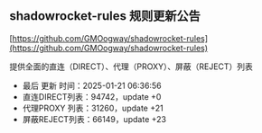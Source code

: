 ## shadowrocket-rules 规则更新公告

[https://github.com/GMOogway/shadowrocket-rules](https://github.com/GMOogway/shadowrocket-rules)

提供全面的直连（DIRECT）、代理（PROXY）、屏蔽（REJECT）列表
- 最后 更新 时间：2025-01-21 06:36:56
- 直连DIRECT列表：94742，update +0
- 代理PROXY 列表：31260，update +21
- 屏蔽REJECT列表：66149，update +23